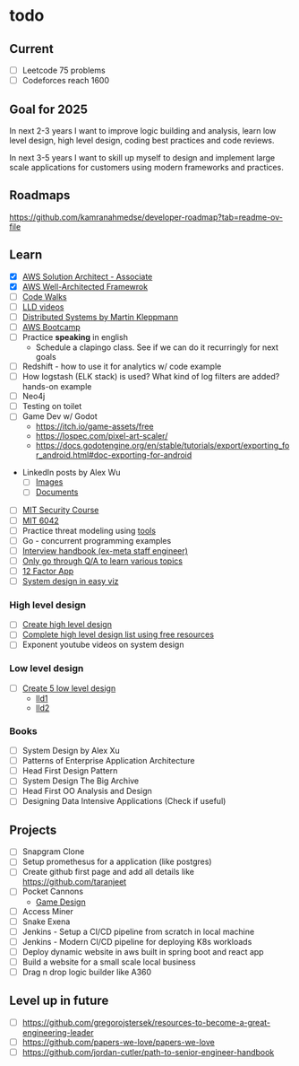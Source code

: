 # todo

## Current
- [ ] Leetcode 75 problems
- [ ] Codeforces reach 1600

## Goal for 2025
In next 2-3 years I want to improve logic building and analysis, learn low level design, high level design, coding best practices and code reviews.

In next 3-5 years I want to skill up myself to design and implement large scale applications for customers using modern frameworks and practices.

## Roadmaps
https://github.com/kamranahmedse/developer-roadmap?tab=readme-ov-file

## Learn
- [x] [AWS Solution Architect - Associate](https://www.credly.com/badges/4d30b63f-827f-4e8e-a073-fdca5e94f5c2/linked_in_profile)
- [x] [AWS Well-Architected Framewrok](https://docs.aws.amazon.com/wellarchitected/latest/framework/welcome.html)
- [ ] [Code Walks](https://www.youtube.com/playlist?list=PLrhzvIcii6GOJwiBjCRX_s0owE91KLtgu)
- [ ] [LLD videos](https://www.youtube.com/playlist?list=PL6W8uoQQ2c61X_9e6Net0WdYZidm7zooW&feature=shared)
- [ ] [Distributed Systems by Martin Kleppmann](https://youtube.com/playlist?list=PLeKd45zvjcDFUEv_ohr_HdUFe97RItdiB&feature=shared)
- [ ] [AWS Bootcamp](https://youtu.be/zA8guDqfv40?feature=shared)
- [ ] Practice **speaking** in english
  - Schedule a clapingo class. See if we can do it recurringly for next goals
- [ ] Redshift - how to use it for analytics w/ code example
- [ ] How logstash (ELK stack) is used? What kind of log filters are added? hands-on example
- [ ] Neo4j
- [ ] Testing on toilet
- [ ] Game Dev w/ Godot
  - https://itch.io/game-assets/free
  - https://lospec.com/pixel-art-scaler/
  - https://docs.godotengine.org/en/stable/tutorials/export/exporting_for_android.html#doc-exporting-for-android
- LinkedIn posts by Alex Wu
  - [ ] [Images](https://www.linkedin.com/in/alexxubyte/recent-activity/images/)
  - [ ] [Documents](https://www.linkedin.com/in/alexxubyte/recent-activity/documents/)
- [ ] [MIT Security Course](https://www.youtube.com/playlist?list=PLUl4u3cNGP62K2DjQLRxDNRi0z2IRWnNh)
- [ ] [MIT 6042](https://www.youtube.com/playlist?list=PLUl4u3cNGP6317WaSNfmCvGym2ucw3oGp)
- [ ] Practice threat modeling using [tools](https://online.visual-paradigm.com/diagrams/features/threat-modeling-tool/)
- [ ] Go - concurrent programming examples
- [ ] [Interview handbook (ex-meta staff engineer)](https://www.techinterviewhandbook.org/software-engineering-interview-guide/)
- [ ] [Only go through Q/A to learn various topics](https://github.com/bregman-arie/devops-exercises?tab=readme-ov-file#operating-system)
- [ ] [12 Factor App](https://12factor.net/)
- [ ] [System design in easy viz](https://github.com/ByteByteGoHq/system-design-101)

### High level design
- [ ] [Create high level design](https://github.com/naman09/todo/blob/main/design.md)
- [ ] [Complete high level design list using free resources](https://github.com/ashishps1/awesome-system-design-resources?tab=readme-ov-file)
- [ ] Exponent youtube videos on system design

### Low level design
- [ ] [Create 5 low level design](https://github.com/naman09/todo/blob/main/design.md) 
  - [lld1](https://github.com/prasadgujar/low-level-design-primer) 
  - [lld2](https://github.com/tssovi/grokking-the-object-oriented-design-interview)
  
### Books
  - [ ] System Design by Alex Xu
  - [ ] Patterns of Enterprise Application Architecture
  - [ ] Head First Design Pattern
  - [ ] System Design The Big Archive
  - [ ] Head First OO Analysis and Design
  - [ ] Designing Data Intensive Applications (Check if useful)

## Projects
- [ ] Snapgram Clone
- [ ] Setup promethesus for a application (like postgres)
- [ ] Create github first page and add all details like https://github.com/taranjeet
- [ ] Pocket Cannons
  - [Game Design](https://docs.google.com/document/d/19E7D5ehD7H2gMnAsWDlhHeKCa2GF0cEnpj66-2CyTQA/edit)
- [ ] Access Miner
- [ ] Snake Exena
- [ ] Jenkins - Setup a CI/CD pipeline from scratch in local machine
- [ ] Jenkins - Modern CI/CD pipeline for deploying K8s workloads
- [ ] Deploy dynamic website in aws built in spring boot and react app
- [ ] Build a website for a small scale local business
- [ ] Drag n drop logic builder like A360

## Level up in future
- [ ] https://github.com/gregorojstersek/resources-to-become-a-great-engineering-leader
- [ ] https://github.com/papers-we-love/papers-we-love
- [ ] https://github.com/jordan-cutler/path-to-senior-engineer-handbook

